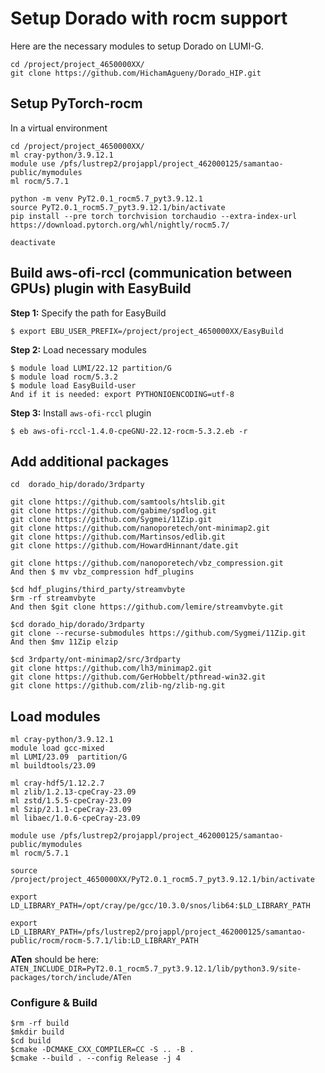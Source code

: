# Setup Dorado with rocm support

Here are the necessary modules to setup Dorado on LUMI-G.

```
cd /project/project_4650000XX/
git clone https://github.com/HichamAgueny/Dorado_HIP.git
```

## Setup PyTorch-rocm

In a virtual environment 
```
cd /project/project_4650000XX/
ml cray-python/3.9.12.1
module use /pfs/lustrep2/projappl/project_462000125/samantao-public/mymodules
ml rocm/5.7.1

python -m venv PyT2.0.1_rocm5.7_pyt3.9.12.1
source PyT2.0.1_rocm5.7_pyt3.9.12.1/bin/activate
pip install --pre torch torchvision torchaudio --extra-index-url https://download.pytorch.org/whl/nightly/rocm5.7/

deactivate
```

## Build aws-ofi-rccl (communication between GPUs) plugin with EasyBuild

**Step 1:** Specify the path for EasyBuild
```
$ export EBU_USER_PREFIX=/project/project_4650000XX/EasyBuild
```

**Step 2:** Load necessary modules
```
$ module load LUMI/22.12 partition/G
$ module load rocm/5.3.2
$ module load EasyBuild-user
And if it is needed: export PYTHONIOENCODING=utf-8
```

**Step 3:** Install `aws-ofi-rccl` plugin
```
$ eb aws-ofi-rccl-1.4.0-cpeGNU-22.12-rocm-5.3.2.eb -r
```

## Add additional packages

```
cd  dorado_hip/dorado/3rdparty

git clone https://github.com/samtools/htslib.git
git clone https://github.com/gabime/spdlog.git
git clone https://github.com/Sygmei/11Zip.git
git clone https://github.com/nanoporetech/ont-minimap2.git
git clone https://github.com/Martinsos/edlib.git
git clone https://github.com/HowardHinnant/date.git

git clone https://github.com/nanoporetech/vbz_compression.git
And then $ mv vbz_compression hdf_plugins

$cd hdf_plugins/third_party/streamvbyte
$rm -rf streamvbyte
And then $git clone https://github.com/lemire/streamvbyte.git

$cd dorado_hip/dorado/3rdparty
git clone --recurse-submodules https://github.com/Sygmei/11Zip.git
And then $mv 11Zip elzip

$cd 3rdparty/ont-minimap2/src/3rdparty
git clone https://github.com/lh3/minimap2.git
git clone https://github.com/GerHobbelt/pthread-win32.git
git clone https://github.com/zlib-ng/zlib-ng.git
```

## Load modules
```
ml cray-python/3.9.12.1
module load gcc-mixed
ml LUMI/23.09  partition/G
ml buildtools/23.09
```
```
ml cray-hdf5/1.12.2.7
ml zlib/1.2.13-cpeCray-23.09
ml zstd/1.5.5-cpeCray-23.09
ml Szip/2.1.1-cpeCray-23.09
ml libaec/1.0.6-cpeCray-23.09
```

```
module use /pfs/lustrep2/projappl/project_462000125/samantao-public/mymodules
ml rocm/5.7.1
```
```
source /project/project_4650000XX/PyT2.0.1_rocm5.7_pyt3.9.12.1/bin/activate
```
```
export LD_LIBRARY_PATH=/opt/cray/pe/gcc/10.3.0/snos/lib64:$LD_LIBRARY_PATH

export LD_LIBRARY_PATH=/pfs/lustrep2/projappl/project_462000125/samantao-public/rocm/rocm-5.7.1/lib:LD_LIBRARY_PATH
```

**ATen** should be here: `ATEN_INCLUDE_DIR=PyT2.0.1_rocm5.7_pyt3.9.12.1/lib/python3.9/site-packages/torch/include/ATen`

### Configure & Build
```
$rm -rf build
$mkdir build
$cd build
$cmake -DCMAKE_CXX_COMPILER=CC -S .. -B .
$cmake --build . --config Release -j 4
```
